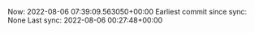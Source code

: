 Now: 2022-08-06 07:39:09.563050+00:00 Earliest commit since sync: None Last sync: 2022-08-06 00:27:48+00:00

